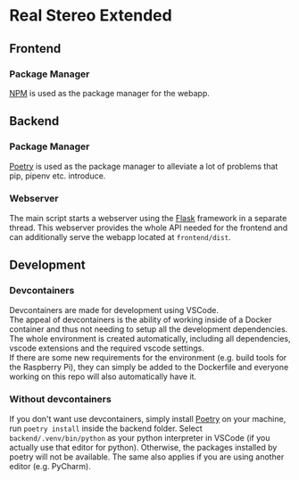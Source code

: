 # Real Stereo Extended

## Frontend

### Package Manager
[NPM](https://www.npmjs.com) is used as the package manager for the webapp.


## Backend

### Package Manager
[Poetry](https://python-poetry.org) is used as the package manager to alleviate a lot of problems that pip, pipenv etc. introduce.

### Webserver
The main script starts a webserver using the [Flask](https://flask.palletsprojects.com) framework in a separate thread. This webserver provides the whole API needed for the frontend and can additionally serve the webapp located at `frontend/dist`.


## Development

### Devcontainers
Devcontainers are made for development using VSCode.  
The appeal of devcontainers is the ability of working inside of a Docker container and thus not needing to setup all the development dependencies. The whole environment is created automatically, including all dependencies, vscode extensions and the required vscode settings.  
If there are some new requirements for the environment (e.g. build tools for the Raspberry Pi), they can simply be added to the Dockerfile and everyone working on this repo will also automatically have it.

### Without devcontainers
If you don't want use devcontainers, simply install [Poetry](https://python-poetry.org) on your machine, run `poetry install` inside the backend folder. Select `backend/.venv/bin/python` as your python interpreter in VSCode (if you actually use that editor for python). Otherwise, the packages installed by poetry will not be available. The same also applies if you are using another editor (e.g. PyCharm).